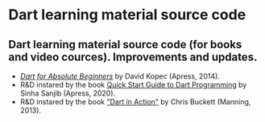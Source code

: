 # Dart learning material source code
## Dart learning material source code (for books and video cources). Improvements and updates.

- [*Dart for Absolute Beginners*](https://github.com/rustkas/dart-for-absolute-begs) by David Kopec (Apress, 2014).
- R&amp;D instared by the book [Quick Start Guide to Dart Programming](https://github.com/rustkas/quick_start_guide_to_dart_programming_r-d) by  Sinha Sanjib (Apress, 2020).
- R&amp;D instared by the book ["Dart in Action"](https://github.com/rustkas/dart_in_action_my_R-D) by Chris Buckett (Manning, 2013).
